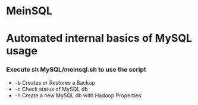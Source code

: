 # MeinSQL
# Automated internal basics of MySQL usage

### Execute sh MySQL/meinsql.sh to use the script

* -b Creates or Restores a Backup
* -c Check status of MySQL db
* -n Create a new MySQL db with Hadoop Properties
